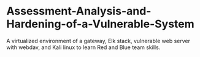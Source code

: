 # Assessment-Analysis-and-Hardening-of-a-Vulnerable-System
A virtualized environment of a gateway, Elk stack, vulnerable web server with webdav, and Kali linux to learn Red and Blue team skills.
